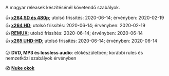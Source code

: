 A magyar releasek készítésénél követendő szabályok.

:+1: [**x264 SD és 480p**](https://github.com/encoding-hun/rules-and-standards/blob/master/series-and-movies-x264-sd-and-480p.md); utolsó frissítés: 2020-06-14; érvényben: 2020-02-19<br />
:+1: [**x264 HD**](https://github.com/encoding-hun/rules-and-standards/blob/master/series-and-movies-x264-hd.md); utolsó frissítés: 2020-06-14; érvényben: 2020-02-19<br />
:+1: [**REMUX**](https://github.com/encoding-hun/rules-and-standards/blob/master/series-and-movies-remux.md); utolsó frissítés: 2020-06-14; érvényben: 2020-06-14<br />
:+1: [**x265 UHD-HD**](https://github.com/encoding-hun/rules-and-standards/blob/master/series-and-movies-x265-hd-uhd.md); utolsó frissítés: 2020-06-14; érvényben: 2020-06-14<br />


:confused: **DVD, MP3 és lossless audio**: előkészületben; korábbi rules és nemzetközi szabályok érvényben


:scream: [**Nuke okok**](https://github.com/encoding-hun/rules-and-standards/blob/master/nuke_reasons_movies.md)
